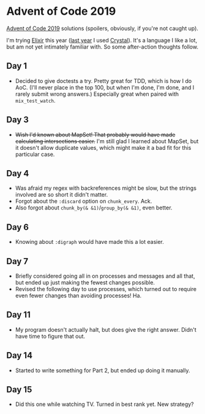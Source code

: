 # Advent of Code 2019

[Advent of Code 2019](https://adventofcode.com/2019) solutions (spoilers, obviously, if you're not caught up).

I'm trying [Elixir](https://elixir-lang.org/) this year ([last year](https://github.com/anamba/adventofcode2018) I used [Crystal](https://crystal-lang.org/)). It's a language I like a lot, but am not yet intimately familiar with. So some after-action thoughts follow.

## Day 1

* Decided to give doctests a try. Pretty great for TDD, which is how I do AoC. (I'll never place in the top 100, but when I'm done, I'm done, and I rarely submit wrong answers.) Especially great when paired with `mix_test_watch`.

## Day 3

* ~~Wish I'd known about MapSet! That probably would have made calculating intersections easier.~~ I'm still glad I learned about MapSet, but it doesn't allow duplicate values, which might make it a bad fit for this particular case.

## Day 4

* Was afraid my regex with backreferences might be slow, but the strings involved are so short it didn't matter.
* Forgot about the `:discard` option on `chunk_every`. Ack.
* Also forgot about `chunk_by(& &1)`/`group_by(& &1)`, even better.

## Day 6

* Knowing about `:digraph` would have made this a lot easier.

## Day 7

* Briefly considered going all in on processes and messages and all that, but ended up just making the fewest changes possible.
* Revised the following day to use processes, which turned out to require even fewer changes than avoiding processes! Ha.

## Day 11

* My program doesn't actually halt, but does give the right answer. Didn't have time to figure that out.

## Day 14

* Started to write something for Part 2, but ended up doing it manually.

## Day 15

* Did this one while watching TV. Turned in best rank yet. New strategy?